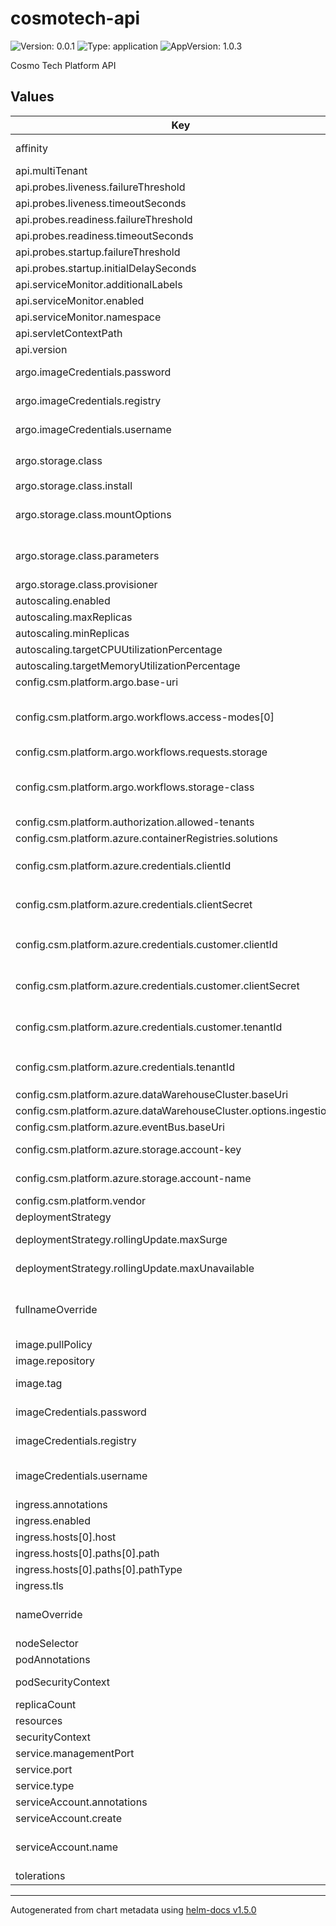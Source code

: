 # cosmotech-api

![Version: 0.0.1](https://img.shields.io/badge/Version-0.0.1-informational?style=flat-square) ![Type: application](https://img.shields.io/badge/Type-application-informational?style=flat-square) ![AppVersion: 1.0.3](https://img.shields.io/badge/AppVersion-1.0.3-informational?style=flat-square)

Cosmo Tech Platform API

## Values

| Key | Type | Default | Description |
|-----|------|---------|-------------|
| affinity | object | `{}` | default behavior is a pod anti-affinity, which prevents pods from co-locating on a same node |
| api.multiTenant | bool | `true` |  |
| api.probes.liveness.failureThreshold | int | `5` |  |
| api.probes.liveness.timeoutSeconds | int | `10` |  |
| api.probes.readiness.failureThreshold | int | `5` |  |
| api.probes.readiness.timeoutSeconds | int | `10` |  |
| api.probes.startup.failureThreshold | int | `50` |  |
| api.probes.startup.initialDelaySeconds | int | `60` |  |
| api.serviceMonitor.additionalLabels | object | `{}` |  |
| api.serviceMonitor.enabled | bool | `true` |  |
| api.serviceMonitor.namespace | string | `"cosmotech-monitoring"` |  |
| api.servletContextPath | string | `"/"` |  |
| api.version | string | `"latest"` |  |
| argo.imageCredentials.password | string | `""` | password for registry to use for pulling the Workflow images. Useful if you are using a private registry |
| argo.imageCredentials.registry | string | `""` | container registry to use for pulling the Workflow images. Useful if you are using a private registry |
| argo.imageCredentials.username | string | `""` | username for the container registry to use for pulling the Workflow images. Useful if you are using a private registry |
| argo.storage.class | object | `{"install":true,"mountOptions":["dir_mode=0777","file_mode=0777","uid=0","gid=0","mfsymlinks","cache=strict","actimeo=30"],"parameters":{"skuName":"Premium_LRS"},"provisioner":"kubernetes.io/azure-file"}` | storage class used by Workflows submitted to Argo |
| argo.storage.class.install | bool | `true` | whether to install the storage class |
| argo.storage.class.mountOptions | list | `["dir_mode=0777","file_mode=0777","uid=0","gid=0","mfsymlinks","cache=strict","actimeo=30"]` | mount options, depending on the volume plugin configured. If the volume plugin does not support mount options but mount options are specified, provisioning will fail. |
| argo.storage.class.parameters | object | `{"skuName":"Premium_LRS"}` | Parameters describe volumes belonging to the storage class. Different parameters may be accepted depending on the provisioner. |
| argo.storage.class.provisioner | string | `"kubernetes.io/azure-file"` | volume plugin used for provisioning Persistent Volumes |
| autoscaling.enabled | bool | `false` |  |
| autoscaling.maxReplicas | int | `100` |  |
| autoscaling.minReplicas | int | `1` |  |
| autoscaling.targetCPUUtilizationPercentage | int | `80` |  |
| autoscaling.targetMemoryUtilizationPercentage | int | `80` |  |
| config.csm.platform.argo.base-uri | string | `"http://argo-server:2746"` |  |
| config.csm.platform.argo.workflows.access-modes[0] | string | `"ReadWriteMany"` | Any in the following list: ReadWriteOnce, ReadOnlyMany, ReadWriteMany, ReadWriteOncePod (K8s 1.22+). ReadWriteMany is recommended, as we are likely to have parallel pods accessing the volume |
| config.csm.platform.argo.workflows.requests.storage | string | `"100Gi"` |  |
| config.csm.platform.argo.workflows.storage-class | string | `nil` | Name of the storage class for Workflows volumes. Useful if you want to use a different storage class, installed and managed externally. In this case, you should set argo.storage.class.install to false. |
| config.csm.platform.authorization.allowed-tenants | list | `[]` |  |
| config.csm.platform.azure.containerRegistries.solutions | string | `""` |  |
| config.csm.platform.azure.credentials.clientId | string | `"changeme"` | Core App Registration Client ID. Deprecated. Use `config.csm.platform.azure.credentials.core.clientId` instead |
| config.csm.platform.azure.credentials.clientSecret | string | `"changeme"` | Core App Registration Client Secret. Deprecated. Use `config.csm.platform.azure.credentials.core.clientSecret` instead |
| config.csm.platform.azure.credentials.customer.clientId | string | `"changeme"` | Customer-provided App Registration Client ID. Workaround for connecting to Azure Digital Twins in the context of a Managed App |
| config.csm.platform.azure.credentials.customer.clientSecret | string | `"changeme"` | Customer-provided App Registration Client Secret. Workaround for connecting to Azure Digital Twins in the context of a Managed App |
| config.csm.platform.azure.credentials.customer.tenantId | string | `"changeme"` | Customer-provided App Registration Tenant ID. Workaround for connecting to Azure Digital Twins in the context of a Managed App |
| config.csm.platform.azure.credentials.tenantId | string | `"changeme"` | Core App Registration Tenant ID. Deprecated. Use `config.csm.platform.azure.credentials.core.tenantId` instead |
| config.csm.platform.azure.dataWarehouseCluster.baseUri | string | `"changeme"` |  |
| config.csm.platform.azure.dataWarehouseCluster.options.ingestionUri | string | `"changeme"` |  |
| config.csm.platform.azure.eventBus.baseUri | string | `"changeme"` |  |
| config.csm.platform.azure.storage.account-key | string | `"changeme"` | Azure storage account access key. Can be retrieved from the Azure portal |
| config.csm.platform.azure.storage.account-name | string | `"changeme"` | Azure storage account name. Length should be between 3 and 24 and use numbers and lower-case letters only |
| config.csm.platform.vendor | string | `"azure"` |  |
| deploymentStrategy | object | `{"rollingUpdate":{"maxSurge":1,"maxUnavailable":"50%"},"type":"RollingUpdate"}` | Deployment strategy |
| deploymentStrategy.rollingUpdate.maxSurge | int | `1` | maximum number of Pods that can be created over the desired number of Pods |
| deploymentStrategy.rollingUpdate.maxUnavailable | string | `"50%"` | maximum number of Pods that can be unavailable during the update process |
| fullnameOverride | string | `""` | value overriding the full name of the Chart. If not set, the value is computed from `nameOverride`. Truncated at 63 chars because some Kubernetes name fields are limited to this. |
| image.pullPolicy | string | `"Always"` | [policy](https://kubernetes.io/docs/concepts/containers/images/#updating-images) for pulling the image |
| image.repository | string | `"ghcr.io/cosmo-tech/cosmotech-api"` | container image to use for deployment |
| image.tag | string | `""` | container image tag. Defaults to the Chart `appVersion` if empty or missing |
| imageCredentials.password | string | `""` | password for registry to use for pulling the Deployment image. Useful if you are using a private registry |
| imageCredentials.registry | string | `""` | container registry to use for pulling the Deployment image. Useful if you are using a private registry |
| imageCredentials.username | string | `""` | username for the container registry to use for pulling the Deployment image. Useful if you are using a private registry |
| ingress.annotations | object | `{}` |  |
| ingress.enabled | bool | `false` |  |
| ingress.hosts[0].host | string | `"chart-example.local"` |  |
| ingress.hosts[0].paths[0].path | string | `"/"` |  |
| ingress.hosts[0].paths[0].pathType | string | `"Prefix"` |  |
| ingress.tls | list | `[]` |  |
| nameOverride | string | `""` | value overriding the name of the Chart. Defaults to the Chart name. Truncated at 63 chars because some Kubernetes name fields are limited to this. |
| nodeSelector | object | `{}` |  |
| podAnnotations | object | `{}` | annotations to set the Deployment pod |
| podSecurityContext | object | `{"runAsNonRoot":true}` | the pod security context, i.e. applicable to all containers part of the pod |
| replicaCount | int | `3` | number of pods replicas |
| resources | object | `{"limits":{"cpu":"1000m","memory":"1024Mi"},"requests":{"cpu":"500m","memory":"512Mi"}}` | resources limits and requests for the pod placement |
| securityContext | object | `{"readOnlyRootFilesystem":true}` | the security context at the pod container level |
| service.managementPort | int | `8081` | service management port |
| service.port | int | `8080` | service port |
| service.type | string | `"ClusterIP"` | service type. See [this page](https://kubernetes.io/docs/concepts/services-networking/service/#publishing-services-service-types) for the possible values |
| serviceAccount.annotations | object | `{}` | annotations to add to the service account |
| serviceAccount.create | bool | `true` | whether a service account should be created |
| serviceAccount.name | string | `""` | the name of the service account to use. If not set and `serviceAccount.create` is `true`, a name is generated using the `fullname` template |
| tolerations | list | `[]` |  |

----------------------------------------------
Autogenerated from chart metadata using [helm-docs v1.5.0](https://github.com/norwoodj/helm-docs/releases/v1.5.0)
